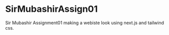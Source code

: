 # SirMubashirAssign01
Sir Mubashir Assignment01 making a webiste look using next.js  and tailwind css.
